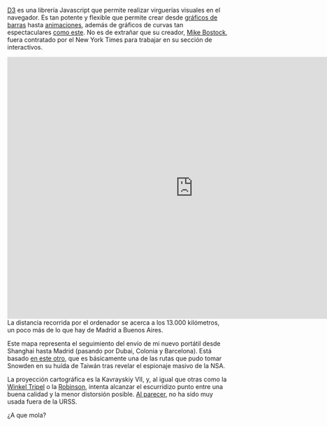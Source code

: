 [D3](http://d3js.org/) es una librería Javascript que permite realizar virguerías visuales en el navegador. Es tan potente y flexible que permite crear desde [gráficos de barras](http://bl.ocks.org/mbostock/3885304) hasta [animaciones](http://bost.ocks.org/mike/shuffle/), además de gráficos de curvas tan espectaculares [como este](http://www.jasondavies.com/primos/). No es de extrañar que su creador, [Mike Bostock](http://bost.ocks.org/mike/), fuera contratado por el New York Times para trabajar en su sección de interactivos.

<iframe src="
https://dl.dropboxusercontent.com/u/55065502/d3voyage.html" width=850 height=600 frameborder="0" scrolling="no"></iframe>

<aside>La distancia recorrida por el ordenador se acerca a los 13.000 kilómetros, un poco más de lo que hay de Madrid a Buenos Aires.</aside>

Este mapa representa el seguimiento del envío de mi nuevo portátil desde Shanghai hasta Madrid (pasando por Dubai, Colonia y Barcelona). Está basado [en este otro](http://bl.ocks.org/mbostock/5851933), que es básicamente una de las rutas que pudo tomar Snowden en su huída de Taiwán tras revelar el espionaje masivo de la NSA.

La proyección cartográfica es la Kavrayskiy VII, y, al igual que otras como la [Winkel Tripel](http://es.wikipedia.org/wiki/Proyecci%C3%B3n_de_Winkel-Tripel) o la [Robinson](http://es.wikipedia.org/wiki/Proyecci%C3%B3n_de_Robinson), intenta alcanzar el escurridizo punto entre una buena calidad y la menor distorsión posible. [Al parecer](http://en.wikipedia.org/wiki/Kavrayskiy_VII_projection), no ha sido muy usada fuera de la URSS. 

¿A que mola?